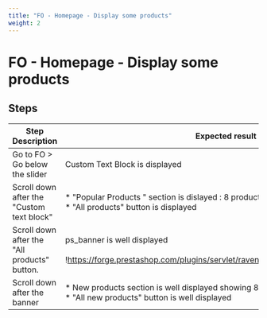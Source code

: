 ```yaml
---
title: "FO - Homepage - Display some products"
weight: 2
---
```


# FO - Homepage - Display some products
## Steps
| Step Description | Expected result |
| ----- | ----- |
| Go to FO > Go below the slider | Custom Text Block is displayed |
| Scroll down after the "Custom text block" | * "Popular Products " section is dislayed : 8 products cards displayed<br> * "All products" button is displayed |
| Scroll down after the "All products" button. | ps_banner is well displayed<br><br>!https://forge.prestashop.com/plugins/servlet/raven/attachment/1351/ps_banner.png|width=740,height=142! |
| Scroll down after the banner | * New products section is well displayed showing 8 products cards<br> * "All new products" button is well displayed |

